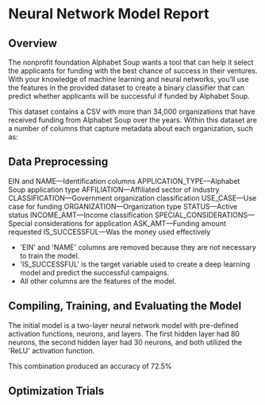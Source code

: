 # Neural Network Model Report

## Overview

The nonprofit foundation Alphabet Soup wants a tool that can help it select the applicants for funding with the best chance of success in their ventures. With your knowledge of machine learning and neural networks, you’ll use the features in the provided dataset to create a binary classifier that can predict whether applicants will be successful if funded by Alphabet Soup.

This dataset contains a CSV with more than 34,000 organizations that have received funding from Alphabet Soup over the years. Within this dataset are a number of columns that capture metadata about each organization, such as:

## Data Preprocessing

EIN and NAME—Identification columns
APPLICATION_TYPE—Alphabet Soup application type
AFFILIATION—Affiliated sector of industry
CLASSIFICATION—Government organization classification
USE_CASE—Use case for funding
ORGANIZATION—Organization type
STATUS—Active status
INCOME_AMT—Income classification
SPECIAL_CONSIDERATIONS—Special considerations for application
ASK_AMT—Funding amount requested
IS_SUCCESSFUL—Was the money used effectively

- 'EIN' and 'NAME' columns are removed because they are not necessary to train the model.
- 'IS_SUCCESSFUL' is the target variable used to create a deep learning model and predict the successful campaigns.
- All other columns are the features of the model.

## Compiling, Training, and Evaluating the Model

The initial model is a two-layer neural network model with pre-defined activation functions, neurons, and layers. The first hidden layer had 80 neurons, the second hidden layer had 30 neurons, and both utilized the 'ReLU' activation function. 

This combination produced an accuracy of 72.5%

## Optimization Trials


